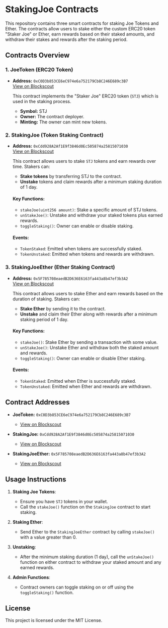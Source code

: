 # StakingJoe Contracts

This repository contains three smart contracts for staking Joe Tokens and Ether. The contracts allow users to stake either the custom ERC20 token "Staker Joe" or Ether, earn rewards based on their staked amounts, and withdraw their stakes and rewards after the staking period.

## Contracts Overview

### 1. **JoeToken (ERC20 Token)**

- **Address:** `0xC0D3b853CE6eC974e6a752179Cb8C246E689c3B7`  
  [View on Blockscout](https://sepolia-blockscout.lisk.com/address/0xC0D3b853CE6eC974e6a752179Cb8C246E689c3B7#code)
  
  This contract implements the "Staker Joe" ERC20 token (`STJ`) which is used in the staking process.
  
  - **Symbol:** STJ
  - **Owner:** The contract deployer.
  - **Minting:** The owner can mint new tokens.

### 2. **StakingJoe (Token Staking Contract)**

- **Address:** `0xCdd928A2Af1E9f3846d0Ec505874a25815071030`  
  [View on Blockscout](https://sepolia-blockscout.lisk.com/address/0xCdd928A2Af1E9f3846d0Ec505874a25815071030#code)
  
  This contract allows users to stake `STJ` tokens and earn rewards over time. Stakers can:
  - **Stake tokens** by transferring STJ to the contract.
  - **Unstake** tokens and claim rewards after a minimum staking duration of 1 day.

  #### Key Functions:
  - `stakeJoe(uint256 amount)`: Stake a specific amount of STJ tokens.
  - `unStakeJoe()`: Unstake and withdraw your staked tokens plus earned rewards.
  - `toggleStaking()`: Owner can enable or disable staking.
  
  #### Events:
  - `TokenStaked`: Emitted when tokens are successfully staked.
  - `TokenUnstaked`: Emitted when tokens and rewards are withdrawn.

### 3. **StakingJoeEther (Ether Staking Contract)**

- **Address:** `0x5F785708eaedB2D636E6163fa443a8b47ef3b3A2`  
  [View on Blockscout](https://sepolia-blockscout.lisk.com/address/0x5F785708eaedB2D636E6163fa443a8b47ef3b3A2#code)

  This contract allows users to stake Ether and earn rewards based on the duration of staking. Stakers can:
  - **Stake Ether** by sending it to the contract.
  - **Unstake** and claim their Ether along with rewards after a minimum staking period of 1 day.

  #### Key Functions:
  - `stakeJoe()`: Stake Ether by sending a transaction with some value.
  - `unStakeJoe()`: Unstake Ether and withdraw both the staked amount and rewards.
  - `toggleStaking()`: Owner can enable or disable Ether staking.

  #### Events:
  - `TokenStaked`: Emitted when Ether is successfully staked.
  - `TokenUnstaked`: Emitted when Ether and rewards are withdrawn.

## Contract Addresses

- **JoeToken:** `0xC0D3b853CE6eC974e6a752179Cb8C246E689c3B7`
  - [View on Blockscout](https://sepolia-blockscout.lisk.com/address/0xCdd928A2Af1E9f3846d0Ec505874a25815071030#code)
  
- **StakingJoe:** `0xCdd928A2Af1E9f3846d0Ec505874a25815071030`
  - [View on Blockscout](https://sepolia-blockscout.lisk.com/address/0xCdd928A2Af1E9f3846d0Ec505874a25815071030#code)
  
- **StakingJoeEther:** `0x5F785708eaedB2D636E6163fa443a8b47ef3b3A2`
  - [View on Blockscout](https://sepolia-blockscout.lisk.com/address/0x5F785708eaedB2D636E6163fa443a8b47ef3b3A2#code)

## Usage Instructions

1. **Staking Joe Tokens**:
   - Ensure you have `STJ` tokens in your wallet.
   - Call the `stakeJoe()` function on the `StakingJoe` contract to start staking.

2. **Staking Ether**:
   - Send Ether to the `StakingJoeEther` contract by calling `stakeJoe()` with a value greater than 0.

3. **Unstaking**:
   - After the minimum staking duration (1 day), call the `unStakeJoe()` function on either contract to withdraw your staked amount and any earned rewards.

4. **Admin Functions**:
   - Contract owners can toggle staking on or off using the `toggleStaking()` function.

## License

This project is licensed under the MIT License.